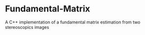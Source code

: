 # Fundamental-Matrix
A C++ implementation of a fundamental matrix estimation from two stereoscopics images
